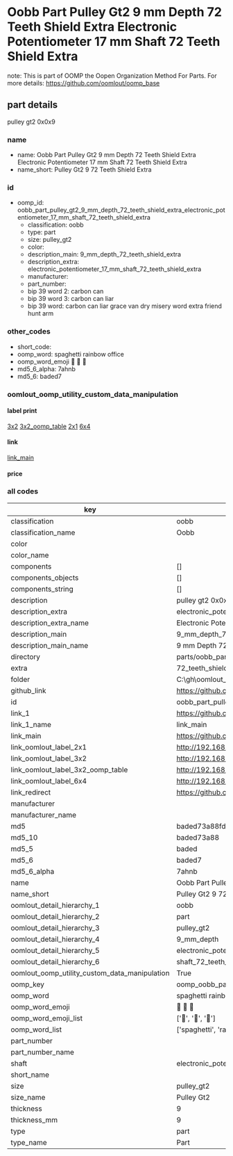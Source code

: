 # Oobb Part Pulley Gt2 9 mm Depth 72 Teeth Shield Extra Electronic Potentiometer 17 mm Shaft 72 Teeth Shield Extra  

note: This is part of OOMP the Oopen Organization Method For Parts. For more details: https://github.com/oomlout/oomp_base

##  part details
  



pulley gt2 0x0x9



### name
* name: Oobb Part Pulley Gt2 9 mm Depth 72 Teeth Shield Extra Electronic Potentiometer 17 mm Shaft 72 Teeth Shield Extra
* name_short: Pulley Gt2 9 72 Teeth Shield Extra
### id
* oomp_id: oobb_part_pulley_gt2_9_mm_depth_72_teeth_shield_extra_electronic_potentiometer_17_mm_shaft_72_teeth_shield_extra
  * classification: oobb
  * type: part
  * size: pulley_gt2
  * color: 
  * description_main: 9_mm_depth_72_teeth_shield_extra
  * description_extra: electronic_potentiometer_17_mm_shaft_72_teeth_shield_extra
  * manufacturer: 
  * part_number: 
  * bip 39 word 2: carbon can
  * bip 39 word 3: carbon can liar
  * bip 39 word: carbon can liar grace van dry misery word extra friend hunt arm

### other_codes
* short_code: 
* oomp_word: spaghetti rainbow office
* oomp_word_emoji :spaghetti: :rainbow: :office:
* md5_6_alpha: 7ahnb
* md5_6: baded7






### oomlout_oomp_utility_custom_data_manipulation
#### label print
[3x2](http://192.168.1.245:1112/?label=oomp%207ahnb)
[3x2_oomp_table](http://192.168.1.108:1112/?label=oomp%207ahnb)
[2x1](http://192.168.1.242:1112/?label=oomp%207ahnb)
[6x4](http://192.168.1.55:1112/?label=oomp%207ahnb)    

#### link

[link_main](https://github.com/oomlout/oomlout_oobb_version_4_generated_parts/tree/main/navigation_oomp/oobb/part/pulley_gt2/9_mm_depth_72_teeth_shield_extra/electronic_potentiometer_17_mm_shaft_72_teeth_shield_extra/part)                              

#### price







### all codes 
| key | value |  
| --- | --- |  
| classification | oobb |  
| classification_name | Oobb |  
| color |  |  
| color_name |  |  
| components | [] |  
| components_objects | [] |  
| components_string | [] |  
| description | pulley gt2 0x0x9 |  
| description_extra | electronic_potentiometer_17_mm_shaft_72_teeth_shield_extra |  
| description_extra_name | Electronic Potentiometer 17 mm Shaft 72 Teeth Shield Extra |  
| description_main | 9_mm_depth_72_teeth_shield_extra |  
| description_main_name | 9 mm Depth 72 Teeth Shield Extra |  
| directory | parts/oobb_part_pulley_gt2_9_mm_depth_72_teeth_shield_extra_electronic_potentiometer_17_mm_shaft_72_teeth_shield_extra |  
| extra | 72_teeth_shield |  
| folder | C:\gh\oomlout_oobb_version_4_generated_parts\parts\oobb_part_pulley_gt2_9_mm_depth_72_teeth_shield_extra_electronic_potentiometer_17_mm_shaft_72_teeth_shield_extra |  
| github_link | https://github.com/oomlout/oomlout_oomp_part_src/tree/main/parts/oobb_part_pulley_gt2_9_mm_depth_72_teeth_shield_extra_electronic_potentiometer_17_mm_shaft_72_teeth_shield_extra |  
| id | oobb_part_pulley_gt2_9_mm_depth_72_teeth_shield_extra_electronic_potentiometer_17_mm_shaft_72_teeth_shield_extra |  
| link_1 | https://github.com/oomlout/oomlout_oobb_version_4_generated_parts/tree/main/navigation_oomp/oobb/part/pulley_gt2/9_mm_depth_72_teeth_shield_extra/electronic_potentiometer_17_mm_shaft_72_teeth_shield_extra/part |  
| link_1_name | link_main |  
| link_main | https://github.com/oomlout/oomlout_oobb_version_4_generated_parts/tree/main/navigation_oomp/oobb/part/pulley_gt2/9_mm_depth_72_teeth_shield_extra/electronic_potentiometer_17_mm_shaft_72_teeth_shield_extra/part |  
| link_oomlout_label_2x1 | http://192.168.1.242:1112/?label=oomp%207ahnb |  
| link_oomlout_label_3x2 | http://192.168.1.245:1112/?label=oomp%207ahnb |  
| link_oomlout_label_3x2_oomp_table | http://192.168.1.108:1112/?label=oomp%207ahnb |  
| link_oomlout_label_6x4 | http://192.168.1.55:1112/?label=oomp%207ahnb |  
| link_redirect | https://github.com/oomlout/oomlout_oobb_version_4_generated_parts/tree/main/parts/oobb_pulley_gt2_09_ex_72_teeth_shield_sh_electronic_potentiometer_17_mm |  
| manufacturer |  |  
| manufacturer_name |  |  
| md5 | baded73a88fd71b50ef8965701883913 |  
| md5_10 | baded73a88 |  
| md5_5 | baded |  
| md5_6 | baded7 |  
| md5_6_alpha | 7ahnb |  
| name | Oobb Part Pulley Gt2 9 mm Depth 72 Teeth Shield Extra Electronic Potentiometer 17 mm Shaft 72 Teeth Shield Extra |  
| name_short | Pulley Gt2 9 72 Teeth Shield Extra |  
| oomlout_detail_hierarchy_1 | oobb |  
| oomlout_detail_hierarchy_2 | part |  
| oomlout_detail_hierarchy_3 | pulley_gt2 |  
| oomlout_detail_hierarchy_4 | 9_mm_depth |  
| oomlout_detail_hierarchy_5 | electronic_potentiometer_17_mm |  
| oomlout_detail_hierarchy_6 | shaft_72_teeth_shield_extra |  
| oomlout_oomp_utility_custom_data_manipulation | True |  
| oomp_key | oomp_oobb_part_pulley_gt2_9_mm_depth_72_teeth_shield_extra_electronic_potentiometer_17_mm_shaft_72_teeth_shield_extra |  
| oomp_word | spaghetti rainbow office |  
| oomp_word_emoji | :spaghetti: :rainbow: :office: |  
| oomp_word_emoji_list | [':spaghetti:', ':rainbow:', ':office:'] |  
| oomp_word_list | ['spaghetti', 'rainbow', 'office'] |  
| part_number |  |  
| part_number_name |  |  
| shaft | electronic_potentiometer_17_mm |  
| short_name |  |  
| size | pulley_gt2 |  
| size_name | Pulley Gt2 |  
| thickness | 9 |  
| thickness_mm | 9 |  
| type | part |  
| type_name | Part |  
